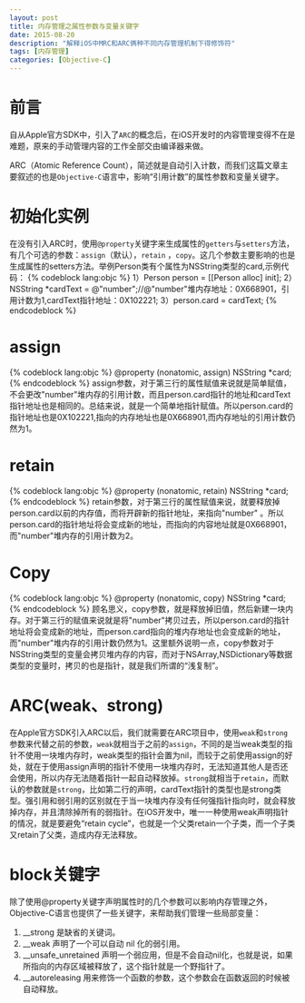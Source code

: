 ```yaml
---
layout: post
title: 内存管理之属性参数与变量关键字
date: 2015-08-20
description: "解释iOS中MRC和ARC俩种不同内存管理机制下得修饰符"
tags: [内存管理]
categories: [Objective-C]
---
```


# 前言
自从Apple官方SDK中，引入了`ARC`的概念后，在iOS开发时的内容管理变得不在是难题，原来的手动管理内容的工作全部交由编译器来做。

ARC（Atomic Reference Count），简述就是自动引入计数，而我们这篇文章主要叙述的也是`Objective-C`语言中，影响“引用计数”的属性参数和变量关键字。
<!-- more -->
# 初始化实例
在没有引入ARC时，使用`@property`关键字来生成属性的`getters`与`setters`方法，有几个可选的参数：`assign`（默认），`retain` ，`copy`。这几个参数主要影响的也是生成属性的setters方法。举例Person类有个属性为NSString类型的card,示例代码：
{% codeblock lang:objc %}
1）Person person = [[Person alloc] init];
2）NSString *cardText = @"number";//@"number"堆内存地址：0X668901，引用计数为1,cardText指针地址：0X102221;
3）person.card = cardText;
{% endcodeblock %}

# assign
{% codeblock lang:objc %}
@property (nonatomic, assign) NSString *card;
{% endcodeblock %}
assign参数，对于第三行的属性赋值来说就是简单赋值，不会更改"number"堆内存的引用计数，而且person.card指针的地址和cardText指针地址也是相同的。总结来说，就是一个简单地指针赋值。所以person.card的指针地址也是0X102221,指向的内存地址也是0X668901,而内存地址的引用计数仍然为1。

# retain
{% codeblock lang:objc %}
@property (nonatomic, retain) NSString *card;
{% endcodeblock %}
retain参数，对于第三行的属性赋值来说，就要释放掉person.card以前的内存值，而将开辟新的指针地址，来指向"number" 。所以person.card的指针地址将会变成新的地址，而指向的内容地址就是0X668901，而"number"堆内存的引用计数为2。

# Copy
{% codeblock lang:objc %}
@property (nonatomic, copy) NSString *card;
{% endcodeblock %}
顾名思义，copy参数，就是释放掉旧值，然后新建一块内存。对于第三行的赋值来说就是将"number"拷贝过去，所以person.card的指针地址将会变成新的地址，而person.card指向的堆内存地址也会变成新的地址，而"number"堆内存的引用计数仍然为1。这里额外说明一点，copy参数对于NSString类型的变量会拷贝堆内存的内容，而对于NSArray,NSDictionary等数据类型的变量时，拷贝的也是指针，就是我们所谓的“浅复制”。

# ARC(weak、strong)
在Apple官方SDK引入ARC以后，我们就需要在ARC项目中，使用`weak`和`strong`参数来代替之前的参数，`weak`就相当于之前的`assign`，不同的是当weak类型的指针不使用一块堆内存时，weak类型的指针会置为nil，而较于之前使用assign的好处，就在于使用assign声明的指针不使用一块堆内存时，无法知道其他人是否还会使用，所以内存无法随着指针一起自动释放掉。`strong`就相当于`retain`，而默认的参数就是`strong`，比如第二行的声明，cardText指针的类型也是strong类型。强引用和弱引用的区别就在于当一块堆内存没有任何强指针指向时，就会释放掉内存，并且清除掉所有的弱指针。在iOS开发中，唯一一种使用weak声明指针的情况，就是要避免“retain cycle”，也就是一个父类retain一个子类，而一个子类又retain了父类，造成内存无法释放。

# block关键字
除了使用@property关键字声明属性时的几个参数可以影响内存管理之外，Objective-C语言也提供了一些关键字，来帮助我们管理一些局部变量：

1. __strong 是缺省的关键词。
2. __weak 声明了一个可以自动 nil 化的弱引用。
3. __unsafe_unretained 声明一个弱应用，但是不会自动nil化，也就是说，如果所指向的内存区域被释放了，这个指针就是一个野指针了。
4. __autoreleasing 用来修饰一个函数的参数，这个参数会在函数返回的时候被自动释放。